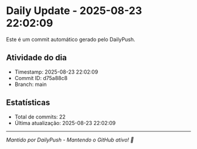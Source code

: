 # Daily Update - 2025-08-23 22:02:09

Este é um commit automático gerado pelo DailyPush.

## Atividade do dia
- Timestamp: 2025-08-23 22:02:09
- Commit ID: d75a88c8
- Branch: main

## Estatísticas
- Total de commits: 22
- Última atualização: 2025-08-23 22:02:09

---
*Mantido por DailyPush - Mantendo o GitHub ativo! 🚀*
